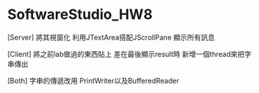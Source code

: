 # SoftwareStudio_HW8

[Server]
將其視窗化
利用JTextArea搭配JScrollPane
顯示所有訊息

[Client]
將之前lab做過的東西貼上
差在最後顯示result時
新增一個thread來把字串傳出

[Both]
字串的傳遞改用
PrintWriter以及BufferedReader
